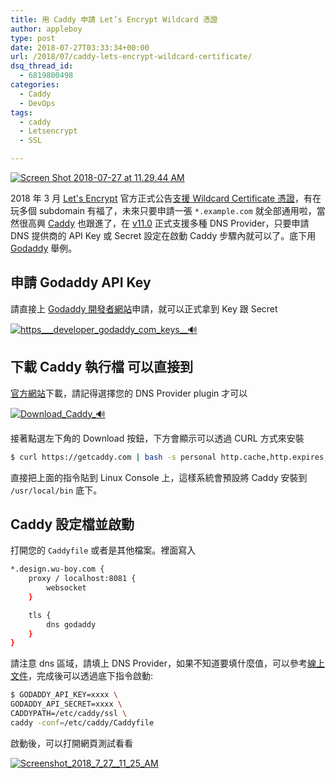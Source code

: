 ```yaml
---
title: 用 Caddy 申請 Let’s Encrypt Wildcard 憑證
author: appleboy
type: post
date: 2018-07-27T03:33:34+00:00
url: /2018/07/caddy-lets-encrypt-wildcard-certificate/
dsq_thread_id:
  - 6819800498
categories:
  - Caddy
  - DevOps
tags:
  - caddy
  - Letsencrypt
  - SSL

---
```

[<img src="https://i2.wp.com/farm1.staticflickr.com/846/42761134805_c4ab2e9168_z.jpg?w=840&#038;ssl=1" alt="Screen Shot 2018-07-27 at 11.29.44 AM" data-recalc-dims="1" />][1] 

2018 年 3 月 [Let's Encrypt][2] 官方正式公告[支援 Wildcard Certificate 憑證][3]，有在玩多個 subdomain 有福了，未來只要申請一張 `*.example.com` 就全部通用啦，當然很高興 [Caddy][4] 也跟進了，在 [v11.0][5] 正式支援多種 DNS Provider，只要申請 DNS 提供商的 API Key 或 Secret 設定在啟動 Caddy 步驟內就可以了。底下用 [Godaddy][6] 舉例。 

<!--more-->

## 申請 Godaddy API Key 

請直接上 [Godaddy 開發者網站][7]申請，就可以正式拿到 Key 跟 Secret 

[<img src="https://i0.wp.com/farm1.staticflickr.com/922/43663781331_ea6b26d29a_z.jpg?w=840&#038;ssl=1" alt="https___developer_godaddy_com_keys__🔊" data-recalc-dims="1" />][8] 

## 下載 Caddy 執行檔 可以直接到

[官方網站][9]下載，請記得選擇您的 DNS Provider plugin 才可以 

[<img src="https://i0.wp.com/farm1.staticflickr.com/837/43617522682_96e20797cd_z.jpg?w=840&#038;ssl=1" alt="Download_Caddy_🔊" data-recalc-dims="1" />][10] 

接著點選左下角的 Download 按鈕，下方會顯示可以透過 CURL 方式來安裝 

```bash
$ curl https://getcaddy.com | bash -s personal http.cache,http.expires,tls.dns.godaddy
```

 直接把上面的指令貼到 Linux Console 上，這樣系統會預設將 Caddy 安裝到 `/usr/local/bin` 底下。 

## Caddy 設定檔並啟動 

打開您的 `Caddyfile` 或者是其他檔案。裡面寫入 

```bash
*.design.wu-boy.com {
    proxy / localhost:8081 {
        websocket
    }

    tls {
        dns godaddy
    }
}
```

 請注意 dns 區域，請填上 DNS Provider，如果不知道要填什麼值，可以參考[線上文件][11]，完成後可以透過底下指令啟動: 

```bash
$ GODADDY_API_KEY=xxxx \
GODADDY_API_SECRET=xxxx \
CADDYPATH=/etc/caddy/ssl \
caddy -conf=/etc/caddy/Caddyfile
```

 啟動後，可以打開網頁測試看看 

<a data-flickr-embed="true"  href="https://www.flickr.com/photos/appleboy/29794179438/in/dateposted-public/" title="Screenshot_2018_7_27__11_25_AM"><img src="https://i1.wp.com/farm1.staticflickr.com/914/29794179438_c3c1bf80a3_z.jpg?resize=640%2C292&#038;ssl=1" alt="Screenshot_2018_7_27__11_25_AM" data-recalc-dims="1" /></a>

 [1]: https://www.flickr.com/photos/appleboy/42761134805/in/dateposted-public/ "Screen Shot 2018-07-27 at 11.29.44 AM"
 [2]: https://letsencrypt.org/
 [3]: https://community.letsencrypt.org/t/acme-v2-production-environment-wildcards/55578
 [4]: https://caddyserver.com/
 [5]: https://caddyserver.com/blog/caddy-0_11-released
 [6]: https://tw.godaddy.com/
 [7]: https://developer.godaddy.com/keys
 [8]: https://www.flickr.com/photos/appleboy/43663781331/in/dateposted-public/ "https___developer_godaddy_com_keys__🔊"
 [9]: https://caddyserver.com/download
 [10]: https://www.flickr.com/photos/appleboy/43617522682/in/dateposted-public/ "Download_Caddy_🔊"
 [11]: https://caddyserver.com/docs/automatic-https
